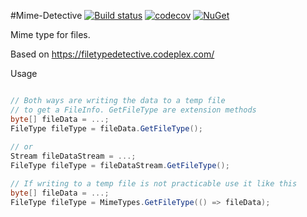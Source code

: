 #Mime-Detective  [![Build status](https://ci.appveyor.com/api/projects/status/38ve0bl4kvme82gw?svg=true)](https://ci.appveyor.com/project/clarkis117/mime-detective)  [![codecov](https://codecov.io/gh/clarkis117/Mime-Detective/branch/master/graph/badge.svg)](https://codecov.io/gh/clarkis117/Mime-Detective)  [![NuGet](http://img.shields.io/nuget/v/Mime-Detective.svg?style=flat)](https://www.nuget.org/packages/Mime-Detective/)

Mime type for files.

Based on https://filetypedetective.codeplex.com/


Usage 

```csharp

// Both ways are writing the data to a temp file
// to get a FileInfo. GetFileType are extension methods
byte[] fileData = ...;
FileType fileType = fileData.GetFileType();
   
// or 
Stream fileDataStream = ...;
FileType fileType = fileDataStream.GetFileType();

// If writing to a temp file is not practicable use it like this
byte[] fileData = ...;
FileType fileType = MimeTypes.GetFileType(() => fileData);
   
```
